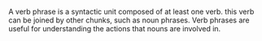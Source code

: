A verb phrase is a syntactic unit composed of at least one verb. this verb can be joined by other chunks, such as noun phrases. Verb phrases are useful for understanding the actions that nouns are involved in.